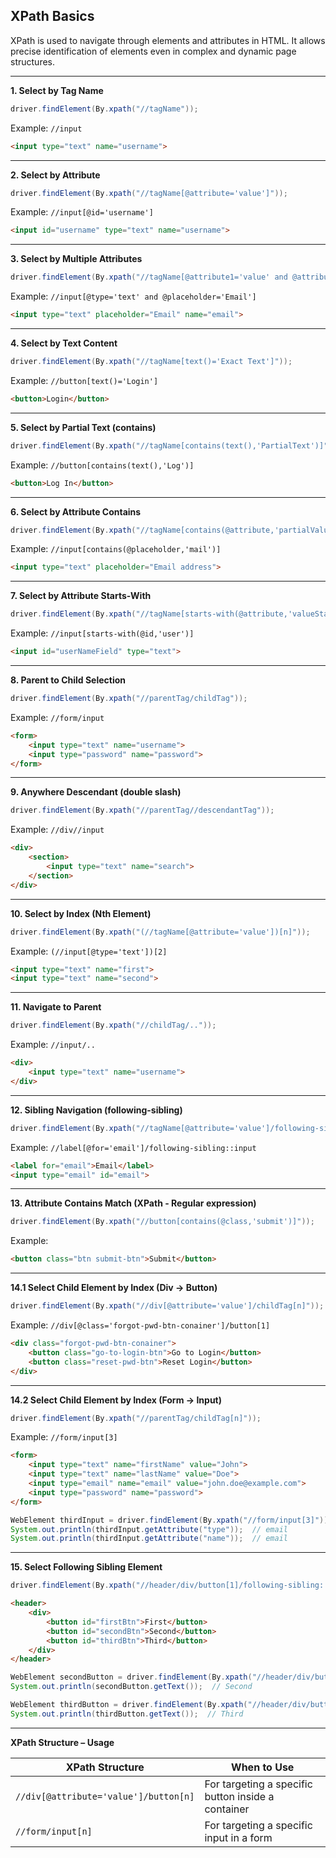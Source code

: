 ## XPath Basics

XPath is used to navigate through elements and attributes in HTML. It allows precise identification of elements even in complex and dynamic page structures.

---

**1. Select by Tag Name**
```java
driver.findElement(By.xpath("//tagName"));
```
Example: `//input`
```html
<input type="text" name="username">
```

---

**2. Select by Attribute**
```java
driver.findElement(By.xpath("//tagName[@attribute='value']"));
```
Example: `//input[@id='username']`
```html
<input id="username" type="text" name="username">
```

---

**3. Select by Multiple Attributes**
```java
driver.findElement(By.xpath("//tagName[@attribute1='value' and @attribute2='value']"));
```
Example: `//input[@type='text' and @placeholder='Email']`
```html
<input type="text" placeholder="Email" name="email">
```

---

**4. Select by Text Content**
```java
driver.findElement(By.xpath("//tagName[text()='Exact Text']"));
```
Example: `//button[text()='Login']`
```html
<button>Login</button>
```

---

**5. Select by Partial Text (contains)**
```java
driver.findElement(By.xpath("//tagName[contains(text(),'PartialText')]"));
```
Example: `//button[contains(text(),'Log')]`
```html
<button>Log In</button>
```

---

**6. Select by Attribute Contains**
```java
driver.findElement(By.xpath("//tagName[contains(@attribute,'partialValue')]"));
```
Example: `//input[contains(@placeholder,'mail')]`
```html
<input type="text" placeholder="Email address">
```

---

**7. Select by Attribute Starts-With**
```java
driver.findElement(By.xpath("//tagName[starts-with(@attribute,'valueStart')]"));
```
Example: `//input[starts-with(@id,'user')]`
```html
<input id="userNameField" type="text">
```

---

**8. Parent to Child Selection**
```java
driver.findElement(By.xpath("//parentTag/childTag"));
```
Example: `//form/input`
```html
<form>
    <input type="text" name="username">
    <input type="password" name="password">
</form>
```

---

**9. Anywhere Descendant (double slash)**
```java
driver.findElement(By.xpath("//parentTag//descendantTag"));
```
Example: `//div//input`
```html
<div>
    <section>
        <input type="text" name="search">
    </section>
</div>
```

---

**10. Select by Index (Nth Element)**
```java
driver.findElement(By.xpath("(//tagName[@attribute='value'])[n]"));
```
Example: `(//input[@type='text'])[2]`
```html
<input type="text" name="first">
<input type="text" name="second">
```

---

**11. Navigate to Parent**
```java
driver.findElement(By.xpath("//childTag/.."));
```
Example: `//input/..`
```html
<div>
    <input type="text" name="username">
</div>
```

---

**12. Sibling Navigation (following-sibling)**
```java
driver.findElement(By.xpath("//tagName[@attribute='value']/following-sibling::tagName"));
```
Example: `//label[@for='email']/following-sibling::input`
```html
<label for="email">Email</label>
<input type="email" id="email">
```

---

**13. Attribute Contains Match (XPath - Regular expression)**
```java
driver.findElement(By.xpath("//button[contains(@class,'submit')]"));
```
Example:
```html
<button class="btn submit-btn">Submit</button>
```

---

**14.1 Select Child Element by Index (Div → Button)**
```java
driver.findElement(By.xpath("//div[@attribute='value']/childTag[n]"));
```
Example: `//div[@class='forgot-pwd-btn-conainer']/button[1]`
```html
<div class="forgot-pwd-btn-conainer">
    <button class="go-to-login-btn">Go to Login</button>
    <button class="reset-pwd-btn">Reset Login</button>
</div>
```

---

**14.2 Select Child Element by Index (Form → Input)**
```java
driver.findElement(By.xpath("//parentTag/childTag[n]"));
```
Example: `//form/input[3]`
```html
<form>
    <input type="text" name="firstName" value="John">
    <input type="text" name="lastName" value="Doe">
    <input type="email" name="email" value="john.doe@example.com">
    <input type="password" name="password">
</form>
```
```java
WebElement thirdInput = driver.findElement(By.xpath("//form/input[3]"));
System.out.println(thirdInput.getAttribute("type"));  // email
System.out.println(thirdInput.getAttribute("name"));  // email
```

---

**15. Select Following Sibling Element**
```java
driver.findElement(By.xpath("//header/div/button[1]/following-sibling::button"));
```
```html
<header>
    <div>
        <button id="firstBtn">First</button>
        <button id="secondBtn">Second</button>
        <button id="thirdBtn">Third</button>
    </div>
</header>
```
```java
WebElement secondButton = driver.findElement(By.xpath("//header/div/button[1]/following-sibling::button[1]"));
System.out.println(secondButton.getText());  // Second

WebElement thirdButton = driver.findElement(By.xpath("//header/div/button[1]/following-sibling::button[2]"));
System.out.println(thirdButton.getText());  // Third
```

---

**XPath Structure – Usage**

| XPath Structure | When to Use |
|-----------------|--------------|
| `//div[@attribute='value']/button[n]` | For targeting a specific button inside a container |
| `//form/input[n]` | For targeting a specific input in a form |

